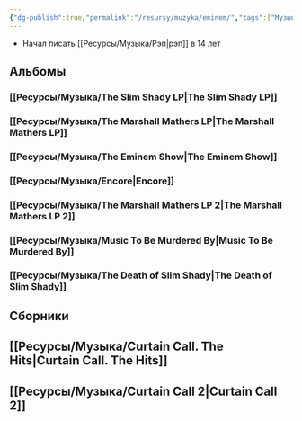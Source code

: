 ```yaml
---
{"dg-publish":true,"permalink":"/resursy/muzyka/eminem/","tags":["Музыка"]}
---
```


- Начал писать [[Ресурсы/Музыка/Рэп\|рэп]] в 14 лет
## Альбомы 
### [[Ресурсы/Музыка/The Slim Shady LP\|The Slim Shady LP]]
### [[Ресурсы/Музыка/The Marshall Mathers LP\|The Marshall Mathers LP]] 
### [[Ресурсы/Музыка/The Eminem Show\|The Eminem Show]] 
### [[Ресурсы/Музыка/Encore\|Encore]]
### [[Ресурсы/Музыка/The Marshall Mathers LP 2\|The Marshall Mathers LP 2]]
### [[Ресурсы/Музыка/Music To Be Murdered By\|Music To Be Murdered By]]
### [[Ресурсы/Музыка/The Death of Slim Shady\|The Death of Slim Shady]] 
## Сборники 
## [[Ресурсы/Музыка/Curtain Call. The Hits\|Curtain Call. The Hits]] 
## [[Ресурсы/Музыка/Curtain Call 2\|Curtain Call 2]] 